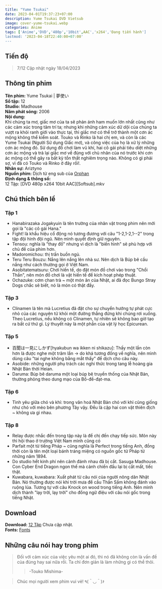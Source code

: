 ```yaml
---
title: "Yume Tsukai"
date: 2023-04-01T19:37:23+07:00
description: Yume Tsukai DVD Vietsub
image: cover-yume-tsukai.webp
categories: Anime
tags: ['Anime','DVD','480p','10bit',AAC','x264','Đang tiến hành']
lastmod: '2023-04-18T22:40:00+07:00'
---
```

## Tiến độ   
> 7/12 Cập nhật ngày 18/04/2023   
## Thông tin phim   
**Tên phim:** Yume Tsukai | 夢使い   
**Số tập:** 12  
**Studio:** Madhouse   
**Năm phát sóng:** 2006   
**Nội dung:**   
Khi chúng ta mơ, giấc mơ của ta sẽ phản ánh ham muốn lớn nhất cũng như các cảm xúc trong tâm trí ta; nhưng khi những cảm xúc dữ dội của chúng ta vượt ra khỏi ranh giới vào thực tại, thì giấc mơ có thể trở thành một cơn ác mộng không thể kiểm soát. Touko và Rinko là hai chị em, và còn là các Yume Tsukai (Người Sử dụng Giấc mơ), và công việc của họ là xử lý những cơn ác mộng đó. Sử dụng đồ chơi làm vũ khí, hai cô gái phải tiêu diệt những cơn ác mộng và trả lại giấc mơ về đúng với chủ nhân của nó trước khi cơn ác mộng có thể gây ra bất kỳ tổn thất nghiêm trọng nào. Không có gì phải sợ, vì đã có Touko và Rinko ở đây rồi!.   
**Nhân sự:** Ariztyno   
**Nguồn phim:** Dịch từ eng sub của [Orphan](https://nyaa.si/view/860370)   
**Định dạng & thông số:**      
12 Tập: [DVD 480p x264 10bit AAC][Softsub].mkv   
## Chú thích bên lề
### Tập 1   
- Hanabirazaka Jogakyuin là tên trường của nhân vật trong phim nên mới gọi là "các cô gái Hana."   
- Fight! là khẩu hiệu cổ động nó tương đương với câu "1-2,1-2,1--2" trong tập đội hình đội ngũ. Nên mình quyết định giữ nguyên.   
- Tensou: nghĩa là "thay đồ" nhưng vì dịch là "biến hình" sẽ phù hợp với chủ đề của phim hơn.   
- Madoromichou: thị trấn buồn ngủ.   
- Teru Teru Bouzu: Nắng lên nắng lên nhà sư. Nên dịch là Búp bê cầu nắng như cách thường gọi ở Việt Nam.   
- Asobitatematsuru: Chơi hiến tế, do đặt món đồ chơi vào trong "Chổi Thần", nên món đồ chơi là vật hiến tế để kích hoạt phép thuật.   
- Ochazuke: cơm chan trà ~ một món ăn của Nhật, ai đã đọc Bungo Stray Dogs chắc sẽ biết, nó là món có thật đấy.   
### Tập 3   
- Clinamen là tên mà Lucretius đã đặt cho sự chuyển hướng tự phát cực nhỏ của các nguyên tử khỏi một đường thẳng đứng khi chúng rơi xuống. Theo Lucretius, nếu không có Clinamen, tự nhiên sẽ không bao giờ tạo ra bất cứ thứ gì. Lý thuyết này là một phần của vật lý học Epicurean.   
### Tập 5   
- 百聞は一見にしかず[hyakubun wa ikken ni shikazu]: Thấy một lần còn hơn là được nghe một trăm lần -> do khá tương đồng về nghĩa, nên mình dùng câu "tai nghe không bằng mắt thấy" để dịch cho câu này.   
- Asobide: những người phụ trách các nghi thức trong tang lễ hoàng gia Nhật Bản thời Heian.   
- Daruma: Búp bê daruma một loại búp bê truyền thống của Nhật Bản, thường phỏng theo dung mạo của Bồ-đề-đạt-ma.   
### Tập 6
- Tình yêu giữa chó và khỉ: trong văn hoá Nhật Bản chó với khỉ cũng giống như chó với mèo bên phương Tây vậy. Đều là cặp hai con vật thiên địch ~ không ưa gì nhau.   
### Tập 8   
- Relay được nhắc đến trong tập này là để chị đến chạy tiếp sức. Môn này thì hội thao ở trường Việt Nam mình cũng có
- Parfait một từ tiếng Pháp ~ cũng nghĩa là Perfect trong tiếng Anh, đồng thời còn là tên một loại bánh tráng miệng có nguồn gốc từ Pháp từ những năm 1894.   
- Do studio hết kinh phí nên cảnh đánh nhau đã bị cắt. Sasuga Madhouse. Con Cyber End Dragon ngon thế mà cảnh chiến đấu lại bị cắt mất, tiếc thật.   
- Kuwabara, kuwabara: Xuất phát từ câu nói của người nông dân Nhật Bản. Nó thường được nói khi trời mưa để cầu Thần Sấm không đánh vào ruộng lúa. Tương tự với câu Knock on wood trong tiếng Anh. Nên mình dịch thành "lạy trời, lạy trời" cho đồng ngữ điệu với câu nói gốc trong tiếng Nhật.
## Download   
**Download:** [12 Tập](https://terabox.com/) Chưa cập nhật.   
**Fonts:** [Fonts](https://drive.google.com/drive/folders/1wMAKrmEmGwdhmbKR30JouurNBqGUrbnF?usp=share_link)
## Những câu nói hay trong phim
> Đối với cảm xúc của việc yêu một ai đó, thì nó đã không còn là vấn đề của đúng hay sai nữa rồi. Ta chỉ đơn giản là làm những gì có thể thôi.
>>-Touko Mishima-   

> Chúc mọi người xem phim vui vẻ! ٩(＾◡＾)۶
